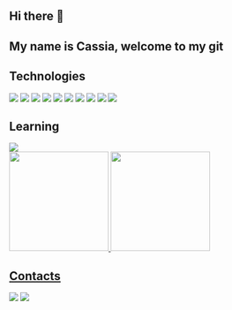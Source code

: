 ## Hi there 👋
## My name is Cassia, welcome to my git

## Technologies

<img src="https://cdn.jsdelivr.net/gh/devicons/devicon/icons/css3/css3-original.svg" />
<img src="https://cdn.jsdelivr.net/gh/devicons/devicon/icons/html5/html5-original.svg" />
<img src="https://cdn.jsdelivr.net/gh/devicons/devicon/icons/javascript/javascript-original.svg" />
<img src="https://cdn.jsdelivr.net/gh/devicons/devicon/icons/jquery/jquery-original.svg" />
<img src="https://cdn.jsdelivr.net/gh/devicons/devicon/icons/nodejs/nodejs-original.svg" />
<img src="https://cdn.jsdelivr.net/gh/devicons/devicon/icons/oracle/oracle-original.svg" />
<img src="https://cdn.jsdelivr.net/gh/devicons/devicon/icons/sass/sass-original.svg" />
<img src="https://cdn.jsdelivr.net/gh/devicons/devicon/icons/microsoftsqlserver/microsoftsqlserver-plain.svg" />
<img src="https://cdn.jsdelivr.net/gh/devicons/devicon/icons/typescript/typescript-original.svg" />
<img src="https://cdn.jsdelivr.net/gh/devicons/devicon/icons/vscode/vscode-original.svg" />


## Learning

<img src="https://cdn.jsdelivr.net/gh/devicons/devicon/icons/react/react-original.svg" />


<div>
<a href="https://github.com/cassiamoraes">
<img height="180em" src="https://github-readme-stats.vercel.app/api/top-langs/?username=cassiamoraes&layout=compact&langs_count=7&theme=dracula"/>
<img height="180em" src="https://github-readme-stats.vercel.app/api?username=cassiamoraes&show_icons=true&theme=dracula&include_all_commits=true&count_private=true"/>
</div>

  
## Contacts
  
<a href = "mailto:contato@ccassiamoraess"><img src="https://img.shields.io/badge/Gmail-D14836?style=for-the-badge&logo=gmail&logoColor=white" target="_blank"></a>
<a href="https://www.linkedin.com/in/cassia-moraes-797797139" target="_blank"><img src="https://img.shields.io/badge/-LinkedIn-%230077B5?style=for-the-badge&logo=linkedin&logoColor=white" target="_blank"></a>

